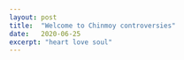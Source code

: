 ```yaml
---
layout: post
title:  "Welcome to Chinmoy controversies"
date:   2020-06-25
excerpt: "heart love soul"
---
```

